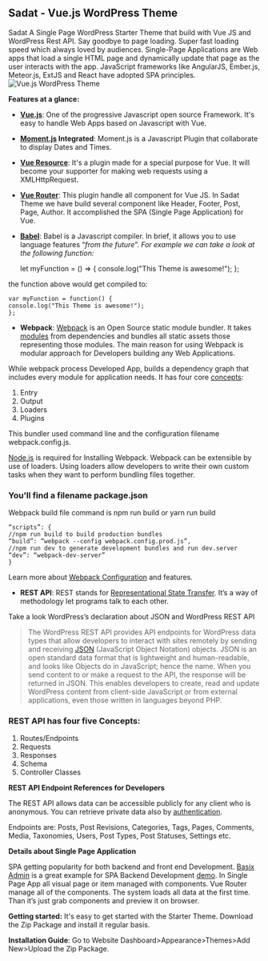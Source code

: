 ## Sadat - Vue.js WordPress Theme
Sadat A Single Page WordPress Starter Theme that build with Vue JS and WordPress Rest API. Say goodbye to page loading. Super fast loading speed which always loved by audiences. Single-Page Applications are Web apps that load a single HTML page and dynamically update that page as the user interacts with the app. JavaScript frameworks like AngularJS, Ember.js, Meteor.js, ExtJS and React have adopted SPA principles.
![Vue.js WordPress Theme](https://jeweltheme.com/wp-content/uploads/2018/03/Vuejs-WordPress-Theme.jpg)

**Features at a glance:**

 - **[Vue.js](https://vuejs.org)**: One of the progressive Javascript open source Framework. It's easy to handle Web Apps based on Javascript with Vue.
 - **[Moment.js](https://momentjs.com/) Integrated**: Moment.js is a Javascript Plugin that collaborate to display Dates and Times.
 - **[Vue Resource](https://github.com/pagekit/vue-resource)**: It's a plugin made for a special purpose for Vue. It will become your supporter for making web requests using a XMLHttpRequest.
 - **[Vue Router](https://router.vuejs.org/en/)**: This plugin handle all component for Vue JS. In Sadat Theme we have build several component like Header, Footer, Post, Page, Author. It accomplished the SPA (Single Page Application) for Vue.
 - **[Babel](https://babeljs.io/)**: Babel is a Javascript compiler. In brief, it allows you to use language features “*from the future*”.
 *For example we can take a look at the following function:*

    let myFunction = () => {
    console.log("This Theme is awesome!");
    };

the function above would get compiled to:

    var myFunction = function() {
    console.log("This Theme is awesome!");
    };

 - **Webpack**: [Webpack](https://webpack.js.org/) is an Open Source static module bundler. It takes [modules](https://webpack.js.org/concepts/modules/) from dependencies and bundles all static assets those representing those modules. The main reason for using Webpack is modular approach for Developers building any Web Applications.

While webpack process Developed App, builds a dependency graph that includes every module for application needs. It has four core [concepts](https://webpack.js.org/concepts/):

 1. Entry
 2. Output
 3. Loaders
 4. Plugins

This bundler used command line and the configuration filename webpack.config.js.

[Node.js](https://nodejs.org/) is required for Installing Webpack. Webpack can be extensible by use of loaders. Using loaders allow developers to write their own custom tasks when they want to perform bundling files together.

### You’ll find a filename package.json
Webpack build file command is npm run build or yarn run build

    “scripts”: {
    //npm run build to build production bundles
    “build”: “webpack --config webpack.config.prod.js”,
    //npm run dev to generate development bundles and run dev.server
    “dev”: “webpack-dev-server”
    }

Learn more about [Webpack Configuration](https://medium.com/@rajaraodv/webpack-the-confusing-parts-58712f8fcad9) and features.

 - **REST API**: REST stands for [Representational State Transfer](https://en.wikipedia.org/wiki/Representational_state_transfer). It’s a way of methodology let programs talk to each other.

Take a look WordPress’s declaration about JSON and WordPress REST API

>  The WordPress REST API provides API endpoints for WordPress data
> types that allow developers to interact with sites remotely by sending
> and receiving [JSON](https://en.wikipedia.org/wiki/JSON) (JavaScript
> Object Notation) objects. JSON is an open standard data format that is
> lightweight and human-readable, and looks like Objects do in
> JavaScript; hence the name. When you send content to or make a request
> to the API, the response will be returned in JSON. This enables
> developers to create, read and update WordPress content from
> client-side JavaScript or from external applications, even those
> written in languages beyond PHP.

### REST API has four five Concepts:

 1. Routes/Endpoints
 2. Requests
 3. Responses
 4. Schema
 5. Controller Classes

**REST API Endpoint References for Developers**

The REST API allows data can be accessible publicly for any client who is anonymous. You can retrieve private data also by [authentication](https://developer.wordpress.org/rest-api/using-the-rest-api/authentication/).

Endpoints are: Posts, Post Revisions, Categories, Tags, Pages, Comments, Media, Taxonomies, Users, Post Types, Post Statuses, Settings etc.

**Details about Single Page Application**

SPA getting popularity for both backend and front end Development. [Basix Admin](https://themeforest.net/item/basix-admin-vuejs-bootstrap-admin-dashboard-template/20838455) is a great example for SPA Backend Development [demo](http://vuejsadmin.com/). In Single Page App all visual page or item managed with components. Vue Router manage all of the components. The system loads all data at the first time. Than it’s just grab components and preview it on browser.

**Getting started:** It's easy to get started with the Starter Theme. Download the Zip Package and install it regular basis.

**Installation Guide**: Go to Website Dashboard>Appearance>Themes>Add New>Upload the Zip Package.